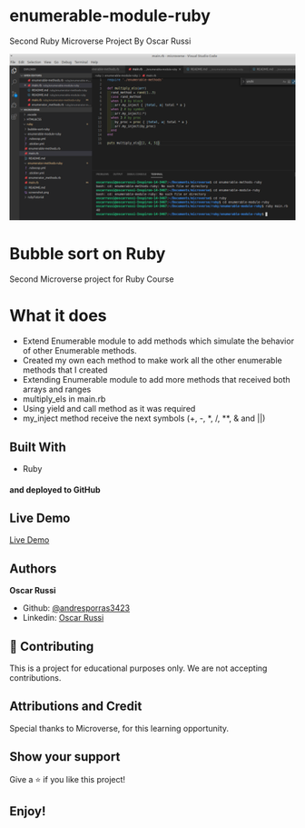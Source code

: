 # enumerable-module-ruby

Second Ruby Microverse Project By Oscar Russi

![screenshot](./screenshot.png)

# Bubble sort on Ruby 

Second Microverse project for Ruby Course

# What it does

- Extend Enumerable module to add methods which simulate the behavior of other Enumerable methods. 
- Created my own each method to make work all the other enumerable methods that I created
- Extending Enumerable module to add more methods that received both arrays and ranges
- multiply_els in main.rb
- Using yield and call method as it was required
- my_inject method receive the next symbols (+, -, *, /, **, & and ||)

## Built With

- Ruby

#### and deployed to GitHub

## Live Demo

[Live Demo](https://repl.it/@yoxter3423/enumerable-module-ruby-1)

## Authors

**Oscar Russi**
- Github: [@andresporras3423](https://github.com/andresporras3423/)
- Linkedin: [Oscar Russi](https://www.linkedin.com/in/oscar-andr%C3%A9s-russi-porras-053236167/)

## 🤝 Contributing

This is a project for educational purposes only. We are not accepting contributions.

## Attributions and Credit

Special thanks to Microverse, for this learning opportunity. 

## Show your support

Give a ⭐️ if you like this project!

## Enjoy!
